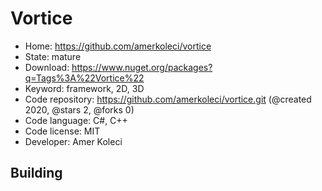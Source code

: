 # Vortice

- Home: https://github.com/amerkoleci/vortice
- State: mature
- Download: https://www.nuget.org/packages?q=Tags%3A%22Vortice%22
- Keyword: framework, 2D, 3D
- Code repository: https://github.com/amerkoleci/vortice.git (@created 2020, @stars 2, @forks 0)
- Code language: C#, C++
- Code license: MIT
- Developer: Amer Koleci

## Building
